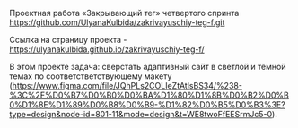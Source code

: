 Проектная работа «Закрывающий тег» четвертого спринта 
https://github.com/UlyanaKulbida/zakrivayuschiy-teg-f.git

Ссылка на страницу проекта - https://ulyanakulbida.github.io/zakrivayuschiy-teg-f/

В этом проекте задача: сверстать адаптивный сайт в светлой и тёмной темах по соответстветствующему макету (https://www.figma.com/file/JQhPLs2COLIeZtAtlsBS34/%238-%3C%2F%D0%B7%D0%B0%D0%BA%D1%80%D1%8B%D0%B2%D0%B0%D1%8E%D1%89%D0%B8%D0%B9-%D1%82%D0%B5%D0%B3%3E?type=design&node-id=801-11&mode=design&t=WE8twoFfEESrmJc5-0).